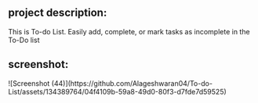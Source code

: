 <h2>project description:</h2>
           This is To-do List. Easily add, complete, or mark tasks as incomplete in the To-Do list



<h2>screenshot:</h2>
![Screenshot (44)](https://github.com/Alageshwaran04/To-do-List/assets/134389764/04f4109b-59a8-49d0-80f3-d7fde7d59525)

